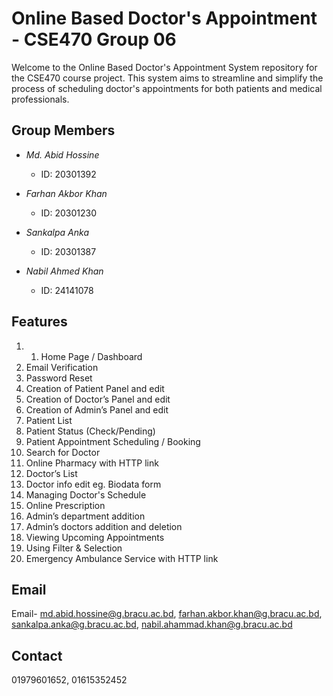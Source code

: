 # Online Based Doctor's Appointment - CSE470 Group 06

Welcome to the Online Based Doctor's Appointment System repository for the CSE470 course project. This system aims to streamline and simplify the process of scheduling doctor's appointments for both patients and medical professionals.

## Group Members

- *Md. Abid Hossine*
  - ID: 20301392

- *Farhan Akbor Khan*
  - ID: 20301230

- *Sankalpa Anka*
  - ID: 20301387

- *Nabil Ahmed Khan*
  - ID: 24141078

## Features
1. 1. Home Page / Dashboard
2. Email Verification
3. Password Reset
4. Creation of Patient Panel and edit
5. Creation of Doctor’s Panel and edit
6. Creation of Admin’s Panel and edit
7. Patient List
8. Patient Status (Check/Pending)
9. Patient Appointment Scheduling / Booking
10. Search for Doctor
11. Online Pharmacy with HTTP link
12. Doctor’s List
13. Doctor info edit eg. Biodata form
14. Managing Doctor's Schedule
15. Online Prescription
16. Admin’s department addition
17. Admin’s doctors addition and deletion
18. Viewing Upcoming Appointments
19. Using Filter & Selection
20. Emergency Ambulance Service with HTTP link

## Email
Email- md.abid.hossine@g.bracu.ac.bd, farhan.akbor.khan@g.bracu.ac.bd, sankalpa.anka@g.bracu.ac.bd, nabil.ahammad.khan@g.bracu.ac.bd

## Contact
01979601652, 01615352452
